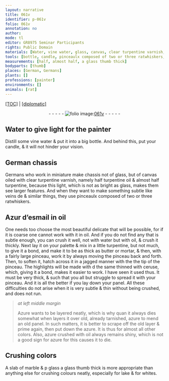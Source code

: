 ```yaml
---
layout: narrative
title: 061v
identifier: p-061v
folio: 061v
annotation: no
author:
mode: tl
editor: GR8975 Seminar Participants
rights: Public Domain
materials: [Water, vine water, glass, canvas, clear turpentine varnish, turpentine oil, turpentine, ratwhiskers, Azur d’esmail, oil, water, butter, mortar, ceruse, Azure, azure, lake]
tools: [bottle, candle, pinceaulx composed of two or three ratwhiskers, palette, fairly large pinceau, pinceau, tip of the pinceau]
measurements: [half, almost half, a glass thumb thick]
bodyparts: [thumb]
places: [German, Germans]
plants: []
professions: [painter]
environments: []
animals: [rat]
---
```


<p><a href="{{ site.baseurl }}/translation/">[TOC]</a> | <a href="{{ site.baseurl }}/texts/p-061v_tc/" target="_blank">[diplomatic]</a></p><div class="folio" align="center">- - - - - <a href="http://gallica.bnf.fr/ark:/12148/btv1b10500001g/f128.image" target="_blank"><img src="https://cu-mkp.github.io/2017-workshop-edition/assets/photo-icon.png" alt="folio image: " style="display:inline-block; margin-bottom:-3px;"/>061v</a> - - - - - </div>  
  

## <span class="m">Water</span> to give light for the <span class="pro">painter</span>

 
Distill some <span class="m">vine water</span> & put it into a big <span class="tl">bottle</span>. And behind this, put your <span class="tl">candle</span>, & it will not hinder your vision.
 
 
  

## <span class="pl">German</span> chassis

 
<span class="pl">Germans</span> who work in miniature make chassis not of <span class="m">glass</span>, but of <span class="m">canvas</span> oiled with <span class="m">clear turpentine varnish</span>, namely <span class="ms">half</span> <span class="m">turpentine oil</span> & <span class="ms">almost half</span> <span class="m">turpentine</span>, because this light, which is not as bright as <span class="m">glass</span>, makes them see larger features. And when they want to make something subtle like veins <span class="del">de</span> & similar things, they use <span class="tl">pinceaulx composed of two or three <span class="m"><span class="al">rat</span>whiskers</span></span>.
 
 
  

## <span class="m">Azur d’esmail</span> in <span class="m">oil</span>

 
One needs too choose the most <span class="del">beautiful</span> delicate that will be possible, for if it is coarse one cannot work with it in <span class="m">oil</span>. And if you do not find any that is subtle enough, you can crush it well, not with <span class="m">water</span> but with <span class="m">oil</span>, & crush it thickly. Next lay it on your <span class="tl">palette</span> & mix in a little <span class="m">turpentine</span>, but not much, to give it a bond, and make it to be as thick as <span class="m">butter</span> or <span class="m">mortar</span>, & then, with a <span class="tl">fairly large pinceau</span>, work it by always moving the <span class="tl">pinceau</span> back and forth. Then, to soften it, hatch across it in a jagged manner with <span class="del">the</span> the <span class="tl">tip of the pinceau</span>. The highlights will be made with <span class="del">d</span> the same thinned with <span class="m">ceruse</span>, which, giving it a bond, makes it easier to work. I have seen it used thus. It must be very thick, & such that you all but struggle to spread it with your <span class="tl">pinceau</span>. And it is all the better if you lay down your panel. All these difficulties do not arise when it is very subtle & thin without being crushed, and does not run.
 
> *at left middle margin*
> 
> 
>   <span class="m">Azure</span> wants to be layered neatly, which is why <span class="del">quan</span> it always dies somewhat when layers it over old, already tarnished, <span class="m">azure</span> to mend an old panel. In such matters, it is better to scrape off the old layer & prime again, then put down the <span class="m">azure</span>. It is thus for almost all other colors. Also, <span class="m">azure</span> crushed with <span class="m">oil</span> always remains shiny, which is not a good sign for <span class="m">azure</span> for this causes it to die.
 
 
  

## Crushing colors

 
A slab of <span class="del">marble & p</span> <span class="m">glass</span> <span class="ms">a <span class="del"><span class="m">glass</span></span> <span class="bp">thumb</span> thick</span> is more appropriate than anything else for crushing colours neatly, especially for <span class="m">lake</span> & for whites.
 
